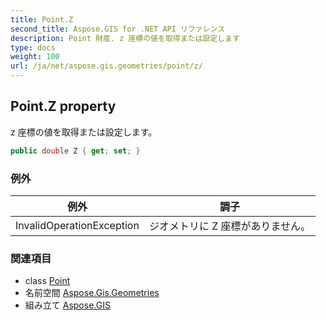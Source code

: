 ```yaml
---
title: Point.Z
second_title: Aspose.GIS for .NET API リファレンス
description: Point 財産. z 座標の値を取得または設定します
type: docs
weight: 100
url: /ja/net/aspose.gis.geometries/point/z/
---
```

## Point.Z property

z 座標の値を取得または設定します。

```csharp
public double Z { get; set; }
```

### 例外

| 例外 | 調子 |
| --- | --- |
| InvalidOperationException | ジオメトリに Z 座標がありません。 |

### 関連項目

* class [Point](../)
* 名前空間 [Aspose.Gis.Geometries](../../point/)
* 組み立て [Aspose.GIS](../../../)


